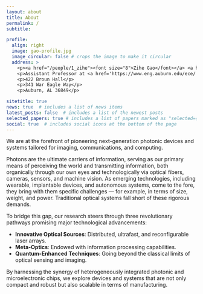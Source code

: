 ```yaml
---
layout: about
title: About
permalink: /
subtitle: 

profile:
  align: right
  image: gao-profile.jpg
  image_circular: false # crops the image to make it circular
  address: >
    <p><a href="/people/1_zihe"><font size="8">Zihe Gao</font></a> <a href="/people/1_zihe/#zihe_audio"><i style='font-size:24px' class='fas'>&#xf028;</i></a><p>
    <p>Assistant Professor at <a href='https://www.eng.auburn.edu/ece/'>Auburn ECE</a><p>
    <p>422 Broun Hall</p>
    <p>341 War Eagle Way</p>
    <p>Auburn, AL 36849</p>

sitetitle: true
news: true  # includes a list of news items
latest_posts: false  # includes a list of the newest posts
selected_papers: true # includes a list of papers marked as "selected={true}"
social: true  # includes social icons at the bottom of the page
---
```

We are at the forefront of pioneering next-generation photonic devices and systems tailored for imaging, communications, and computing.

Photons are the ultimate carriers of information, serving as our primary means of perceiving the world and transmitting information, both organically through our own eyes and technologically via optical fibers, cameras, sensors, and machine vision. As emerging technologies, including wearable, implantable devices, and autonomous systems, come to the fore, they bring with them specific challenges — for example, in terms of size, weight, and power. Traditional optical systems fall short of these rigorous demands.

To bridge this gap, our research steers through three revolutionary pathways promising major technological advancements:
- **Innovative Optical Sources**: Distributed, ultrafast, and reconfigurable laser arrays.
- **Meta-Optics**: Endowed with information processing capabilities.
- **Quantum-Enhanced Techniques**: Going beyond the classical limits of optical sensing and imaging.

By harnessing the synergy of heterogeneously integrated photonic and microelectronic chips, we explore devices and systems that are not only compact and robust but also scalable in terms of manufacturing.

<!-- Write your biography here. Tell the world about yourself. Link to your favorite [subreddit](http://reddit.com). You can put a picture in, too. The code is already in, just name your picture `prof_pic.jpg` and put it in the `img/` folder.

Put your address / P.O. box / other info right below your picture. You can also disable any of these elements by editing `profile` property of the YAML header of your `_pages/about.md`. Edit `_bibliography/papers.bib` and Jekyll will render your [publications page](/al-folio/publications/) automatically.

Link to your social media connections, too. This theme is set up to use [Font Awesome icons](http://fortawesome.github.io/Font-Awesome/) and [Academicons](https://jpswalsh.github.io/academicons/), like the ones below. Add your Facebook, Twitter, LinkedIn, Google Scholar, or just disable all of them.
 -->
